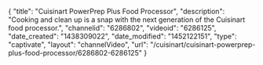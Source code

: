 {
    "title": "Cuisinart PowerPrep Plus Food Processor",
    "description": "Cooking and clean up is a snap with the next generation of the Cuisinart food processor.",
    "channelid": "6286802",
    "videoid": "6286125",
    "date_created": "1438309022",
    "date_modified": "1452122151",
    "type": "captivate",
    "layout": "channelVideo",
    "url": "\/cuisinart\/cuisinart-powerprep-plus-food-processor\/6286802-6286125"
}
